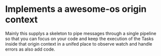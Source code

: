 # Implements a awesome-os origin context
Mainly this supplys a skeleton to pipe messages through a single pipeline
so that you can focus on your code and keep the execution of the Tasks inside that
origin context in a unifed place to observe watch and handle errors as also add 
code.
